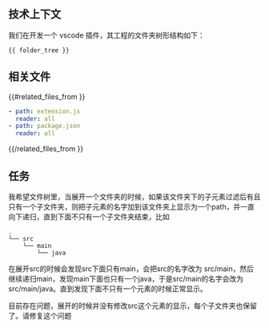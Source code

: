 ## 技术上下文

我们在开发一个 vscode 插件，其工程的文件夹树形结构如下：

```
{{ folder_tree }}
```

## 相关文件

{{#related_files_from }}
```yaml
- path: extension.js
  reader: all
- path: package.json
  reader: all
```
{{/related_files_from }}

## 任务

我希望文件树里，当展开一个文件夹的时候，如果该文件夹下的子元素过滤后有且只有一个子文件夹，则把子元素的名字加到该文件夹上显示为一个path，并一直向下递归，直到下面不只有一个子文件夹结束，比如

```
.
└── src
    └── main
        └── java
```

在展开src的时候会发现src下面只有main，会把src的名字改为 src/main，然后继续递归main，发现main下面也只有一个java，于是src/main的名字会改为 src/main/java。直到发现下面不只有一个元素的时候正常显示。

目前存在问题，展开的时候并没有修改src这个元素的显示，每个子文件夹也保留了。请修复这个问题
